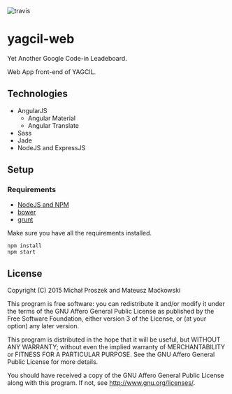 ![travis](https://travis-ci.org/yagcil/yagcil-web.svg?branch=master)
# yagcil-web
Yet Another Google Code-in Leadeboard.

Web App front-end of YAGCIL.

## Technologies
* AngularJS
  * Angular Material
  * Angular Translate
* Sass
* Jade
* NodeJS and ExpressJS

## Setup
### Requirements
* [NodeJS and NPM](http://nodejs.org)
* [bower](http://bower.io)
* [grunt](http://grunt.io)

Make sure you have all the requirements installed.

```
npm install
npm start
```

## License
Copyright (C) 2015  Michał Proszek and Mateusz Maćkowski

This program is free software: you can redistribute it and/or modify
it under the terms of the GNU Affero General Public License as published by
the Free Software Foundation, either version 3 of the License, or
(at your option) any later version.

This program is distributed in the hope that it will be useful,
but WITHOUT ANY WARRANTY; without even the implied warranty of
MERCHANTABILITY or FITNESS FOR A PARTICULAR PURPOSE.  See the
GNU Affero General Public License for more details.

You should have received a copy of the GNU Affero General Public License
along with this program.  If not, see <http://www.gnu.org/licenses/>.